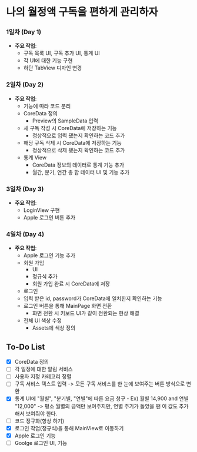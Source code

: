 # 나의 월정액 구독을 편하게 관리하자


### 1일차 (Day 1)
- **주요 작업**:
  - 구독 목록 UI, 구독 추가 UI, 통계 UI
  - 각 UI에 대한 기능 구현
  - 하단 TabView 디자인 변경
 
### 2일차 (Day 2)
- **주요 작업**:
  - 기능에 따라 코드 분리
  - CoreData 정의
    - Preview의 SampleData 입력
  - 새 구독 작성 시 CoreData에 저장하는 기능
    - 정상적으로 입력 됐는지 확인하는 코드 추가
  - 해당 구독 삭제 시 CoreData에 저장하는 기능
    - 정상적으로 삭제 됐는지 확인하는 코드 추가
  - 통계 View
    - CoreData 정보의 데이터로 통계 기능 추가
    - 월간, 분기, 연간 총 합 데이터 UI 및 기능 추가
   
### 3일차 (Day 3)
- **주요 작업**:
  - LoginView 구현
  - Apple 로그인 버튼 추가

 ### 4일차 (Day 4)
- **주요 작업**:
  - Apple 로그인 기능 추가
  - 회원 가입
    - UI
    - 정규식 추가
    - 회원 가입 완료 시 CoreData에 저장
  - 로그인
  - 입력 받은 id, password가 CoreData에 일치한지 확인하는 기능
  - 로그인 버튼을 통해 MainPage 화면 전환
    - 화면 전환 시 키보드 UI가 같이 전환되는 현상 해결
  - 전체 UI 색상 수정
    - Assets에 색상 정의
 
## To-Do List
- [x] CoreData 정의
- [ ] 각 일정에 대한 알림 서비스
- [ ] 사용자 지정 카테고리 정렬
- [ ] 구독 서비스 텍스트 입력 -> 모든 구독 서비스를 한 눈에 보여주는 버튼 방식으로 변환
- [x] 통계 UI에 "월별", "분기별, "연별"에 따른 요금 청구
      - Ex) 월별 14,900 and 연별 "12,000" -> 평소 월별의 금액만 보여주지만, 연별 주기가 돌았을 땐 이 값도 추가해서 보여줘야 한다.
- [ ] 코드 정규화(항상 하기)
- [x] 로그인 작업(정규식)을 통해 MainView로 이동하기
- [x] Apple 로그인 기능
- [ ] Goolge 로그인 UI, 기능
